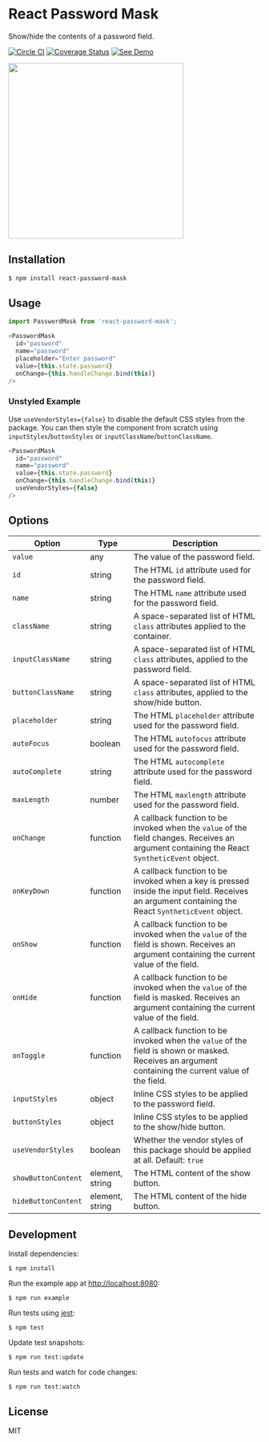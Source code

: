 # React Password Mask

Show/hide the contents of a password field.

[![Circle CI](https://circleci.com/gh/zakangelle/react-password-mask/tree/master.svg?style=shield)](https://circleci.com/gh/zakangelle/react-password-mask/tree/master) [![Coverage Status](https://img.shields.io/coveralls/zakangelle/react-password-mask.svg)](https://coveralls.io/github/zakangelle/react-password-mask?branch=master) [![See Demo](https://img.shields.io/badge/see-demo-4842f4.svg)](https://zakang.name/react-password-mask/)


<a href="https://zakang.name/react-password-mask/">
  <img src="https://www.dropbox.com/s/rop6okglcobb8tw/react-password-mask.gif?raw=1" width="350px" />
</a>

## Installation

```sh
$ npm install react-password-mask
```

## Usage

```js
import PasswordMask from 'react-password-mask';
```

```js
<PasswordMask
  id="password"
  name="password"
  placeholder="Enter password"
  value={this.state.password}
  onChange={this.handleChange.bind(this)}
/>
```

### Unstyled Example

Use `useVendorStyles={false}` to disable the default CSS styles from the package. You can then style the component from scratch using `inputStyles`/`buttonStyles` or `inputClassName`/`buttonClassName`.

```js
<PasswordMask
  id="password"
  name="password"
  value={this.state.password}
  onChange={this.handleChange.bind(this)}
  useVendorStyles={false}
/>
```

## Options

| Option        | Type      | Description                                                   |
|---------------|-----------|---------------------------------------------------------------|
| `value`       | any       | The value of the password field.                              |
| `id`          | string    | The HTML `id` attribute used for the password field.          |
| `name`        | string    | The HTML `name` attribute used for the password field.        |
| `className`   | string    | A space-separated list of HTML `class` attributes applied to the container.            |
| `inputClassName`   | string    | A space-separated list of HTML `class` attributes, applied to the password field.            |
| `buttonClassName`   | string    | A space-separated list of HTML `class` attributes, applied to the show/hide button.            |
| `placeholder` | string    | The HTML `placeholder` attribute used for the password field. |
| `autoFocus` | boolean    | The HTML `autofocus` attribute used for the password field. |
| `autoComplete` | string    | The HTML `autocomplete` attribute used for the password field. |
| `maxLength` | number    | The HTML `maxlength` attribute used for the password field. |
| `onChange`    | function  | A callback function to be invoked when the `value` of the field changes. Receives an argument containing the React `SyntheticEvent` object. |
| `onKeyDown`   | function  | A callback function to be invoked when a key is pressed inside the input field. Receives an argument containing the React `SyntheticEvent` object. |
| `onShow`      | function  | A callback function to be invoked when the `value` of the field is shown. Receives an argument containing the current value of the field. |
| `onHide`      | function  | A callback function to be invoked when the `value` of the field is masked. Receives an argument containing the current value of the field. |
| `onToggle`    | function  | A callback function to be invoked when the `value` of the field is shown or masked. Receives an argument containing the current value of the field. |
| `inputStyles` | object | Inline CSS styles to be applied to the password field.            |
| `buttonStyles`| object | Inline CSS styles to be applied to the show/hide button.          |
| `useVendorStyles`| boolean | Whether the vendor styles of this package should be applied at all. Default: `true`          |
| `showButtonContent` | element, string | The HTML content of the show button. |
| `hideButtonContent` | element, string | The HTML content of the hide button. |

## Development

Install dependencies:

```
$ npm install
```

Run the example app at [http://localhost:8080](http://localhost:8080):

```
$ npm run example
```

Run tests using [jest](https://github.com/facebook/jest):

```
$ npm test
```

Update test snapshots:

```
$ npm run test:update
```

Run tests and watch for code changes:

```
$ npm run test:watch
```

## License

MIT
